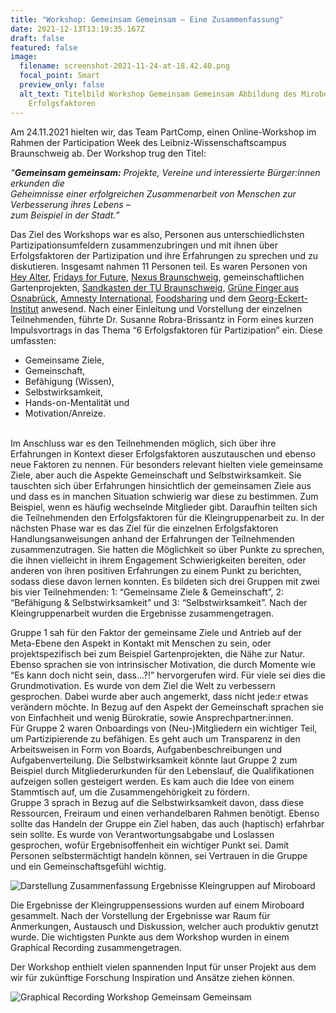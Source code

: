 ```yaml
---
title: "Workshop: Gemeinsam Gemeinsam – Eine Zusammenfassung"
date: 2021-12-13T13:19:35.167Z
draft: false
featured: false
image:
  filename: screenshot-2021-11-24-at-18.42.40.png
  focal_point: Smart
  preview_only: false
  alt_text: Titelbild Workshop Gemeinsam Gemeinsam Abbildung des Miroboards mit
    Erfolgsfaktoren
---
```

Am 24.11.2021 hielten wir, das Team PartComp, einen Online-Workshop im Rahmen der Participation Week des Leibniz-Wissenschaftscampus Braunschweig ab. Der Workshop trug den Titel:

*“**Gemeinsam gemeinsam:** Projekte, Vereine und interessierte Bürger:innen erkunden die*\
*Geheimnisse einer erfolgreichen Zusammenarbeit von Menschen zur Verbesserung ihres Lebens –*\
*zum Beispiel in der Stadt.”*

Das Ziel des Workshops war es also, Personen aus unterschiedlichsten Partizipationsumfeldern zusammenzubringen und mit ihnen über Erfolgsfaktoren der Partizipation und ihre Erfahrungen zu sprechen und zu diskutieren. Insgesamt nahmen 11 Personen teil. Es waren Personen von [Hey Alter](https://heyalter.com/ "https\://heyalter.com/"), [Fridays for Future](https://fff-braunschweig.de/ "https\://fff-braunschweig.de/"), [Nexus Braunschweig](https://www.dasnexus.de/ "https\://www.dasnexus.de/"), gemeinschaftlichen Gartenprojekten, [Sandkasten der TU Braunschweig](https://www.sandkasten.tu-braunschweig.de/ "https\://www.sandkasten.tu-braunschweig.de/"), [Grüne Finger aus Osnabrück](https://gruene-finger.de/projekt/ "https\://gruene-finger.de/projekt/"), [Amnesty International](https://www.amnesty.de/ "https\://www.amnesty.de/"), [Foodsharing](https://foodsharing.de/ "https\://foodsharing.de/") und dem [Georg-Eckert-Institut](http://www.gei.de/home.html "http\://www.gei.de/home.html") anwesend. Nach einer Einleitung und Vorstellung der einzelnen Teilnehmenden, führte Dr. Susanne Robra-Brissantz in Form eines kurzen Impulsvortrags in das Thema “6 Erfolgsfaktoren für Partizipation” ein. Diese umfassten:

* Gemeinsame Ziele,
* Gemeinschaft,
* Befähigung (Wissen),
* Selbstwirksamkeit,
* Hands-on-Mentalität und
* Motivation/Anreize.  

\
Im Anschluss war es den Teilnehmenden möglich, sich über ihre Erfahrungen in Kontext dieser Erfolgsfaktoren auszutauschen und ebenso neue Faktoren zu nennen. Für besonders relevant hielten viele gemeinsame Ziele, aber auch die Aspekte Gemeinschaft und Selbstwirksamkeit. Sie tauschten sich über Erfahrungen hinsichtlich der gemeinsamen Ziele aus und dass es in manchen Situation schwierig war diese zu bestimmen. Zum Beispiel, wenn es häufig wechselnde Mitglieder gibt. Daraufhin teilten sich die Teilnehmenden den Erfolgsfaktoren für die Kleingruppenarbeit zu. In der nächsten Phase war es das Ziel für die einzelnen Erfolgsfaktoren Handlungsanweisungen anhand der Erfahrungen der Teilnehmenden zusammenzutragen. Sie hatten die Möglichkeit so über Punkte zu sprechen, die ihnen vielleicht in ihrem Engagement Schwierigkeiten bereiten, oder anderen von ihren positiven Erfahrungen zu einem Punkt zu berichten, sodass diese davon lernen konnten. Es bildeten sich drei Gruppen mit zwei bis vier Teilnehmenden: 1: “Gemeinsame Ziele & Gemeinschaft”, 2: “Befähigung & Selbstwirksamkeit” und 3: “Selbstwirksamkeit”. Nach der Kleingruppenarbeit wurden die Ergebnisse zusammengetragen.

Gruppe 1 sah für den Faktor der gemeinsame Ziele und Antrieb auf der Meta-Ebene den Aspekt in Kontakt mit Menschen zu sein, oder projektspezifisch bei zum Beispiel Gartenprojekten, die Nähe zur Natur. Ebenso sprachen sie von intrinsischer Motivation, die durch Momente wie “Es kann doch nicht sein, dass…?!” hervorgerufen wird. Für viele sei dies die Grundmotivation. Es wurde von dem Ziel die Welt zu verbessern gesprochen. Dabei wurde aber auch angemerkt, dass nicht jede:r etwas verändern möchte. In Bezug auf den Aspekt der Gemeinschaft sprachen sie von Einfachheit und wenig Bürokratie, sowie Ansprechpartner:innen.\
Für Gruppe 2 waren Onboardings von (Neu-)Mitgliedern ein wichtiger Teil, um Partizipierende zu befähigen. Es geht auch um Transparenz in den Arbeitsweisen in Form von Boards, Aufgabenbeschreibungen und Aufgabenverteilung. Die Selbstwirksamkeit könnte laut Gruppe 2 zum Beispiel durch Mitgliederurkunden für den Lebenslauf, die Qualifikationen aufzeigen sollen gesteigert werden. Es kam auch die Idee von einem Stammtisch auf, um die Zusammengehörigkeit zu fördern.\
Gruppe 3 sprach in Bezug auf die Selbstwirksamkeit davon, dass diese Ressourcen, Freiraum und einen verhandelbaren Rahmen benötigt. Ebenso sollte das Handeln der Gruppe ein Ziel haben, das auch (haptisch) erfahrbar sein sollte. Es wurde von Verantwortungsabgabe und Loslassen gesprochen, wofür Ergebnisoffenheit ein wichtiger Punkt sei. Damit Personen selbstermächtigt handeln können, sei Vertrauen in die Gruppe und ein Gemeinschaftsgefühl wichtig.

![Darstellung Zusammenfassung Ergebnisse Kleingruppen auf Miroboard](screenshot-2021-11-29-at-11.26.38.png "Zusammenfassung Ergebnisse Kleingruppen")



Die Ergebnisse der Kleingruppensessions wurden auf einem Miroboard gesammelt. Nach der Vorstellung der Ergebnisse war Raum für Anmerkungen, Austausch und Diskussion, welcher auch produktiv genutzt wurde. Die wichtigsten Punkte aus dem Workshop wurden in einem Graphical Recording zusammengetragen.

Der Workshop enthielt vielen spannenden Input für unser Projekt aus dem wir für zukünftige Forschung Inspiration und Ansätze ziehen können.

![Graphical Recording Workshop Gemeinsam Gemeinsam](05_gr_participationweek_3_gemeinsam_gemeinsam.jpg "Graphical Recording Workshop von Seda Dimiriz")